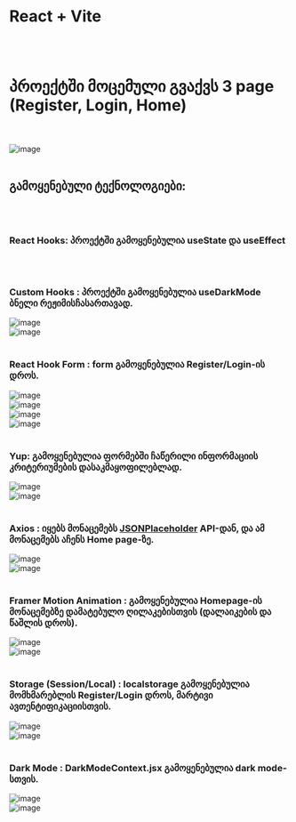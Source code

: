 # React + Vite
<br><br>
# პროექტში მოცემული გვაქვს 3 page (Register, Login, Home)
<br><br>
![image](https://github.com/ninokhardziani/react-fin/assets/133757408/0b53d28e-7066-4c6f-8cd7-5743129ca654)
<br><br>
## გამოყენებული ტექნოლოგიები:
<br><br>

### React Hooks: პროექტში გამოყენებულია useState და useEffect
<br><br>
### Custom Hooks : პროექტში გამოყენებულია useDarkMode ბნელი რეჟიმისჩასართავად.<br>
![image](https://github.com/ninokhardziani/react-fin/assets/133757408/623035ae-9229-412a-9970-cf815ce31256)<br>
![image](https://github.com/ninokhardziani/react-fin/assets/133757408/99568a71-4ffb-4f40-aa6d-d4349eec6408)
<br><br>
### React Hook Form : form გამოყენებულია Register/Login-ის დროს.<br>
![image](https://github.com/ninokhardziani/react-fin/assets/133757408/e038dce1-b20a-482f-a006-3b99aa5018a2)<br>
![image](https://github.com/ninokhardziani/react-fin/assets/133757408/72411c0c-708d-4901-8639-a6141288170f)<br>
![image](https://github.com/ninokhardziani/react-fin/assets/133757408/08f65e38-f8b2-437e-9497-2c96ed310826)<br>
![image](https://github.com/ninokhardziani/react-fin/assets/133757408/91eedc82-7618-4248-a2ee-4503eadd6812)
<br><br>
### Yup: გამოყენებულია ფორმებში ჩაწერილი ინფორმაციის კრიტერიუმების დასაკმაყოფილებლად.<br>
![image](https://github.com/ninokhardziani/react-fin/assets/133757408/01a1f501-4c40-4d8e-9bbe-110047d08095)<br>
![image](https://github.com/ninokhardziani/react-fin/assets/133757408/7ae7f8ba-ff68-43e7-92ee-5de96554ef71)
<br><br>
### Axios : იყებს მონაცემებს [JSONPlaceholder](https://jsonplaceholder.typicode.com/) API-დან, და ამ მონაცემებს აჩენს Home page-ზე.<br>
![image](https://github.com/ninokhardziani/react-fin/assets/133757408/d64232cb-aa1b-4b1c-9c8c-688cdb305d08)<br>
![image](https://github.com/ninokhardziani/react-fin/assets/133757408/1ffb4adb-d390-4931-8828-b40bb72d30bc)
<br><br>
### Framer Motion Animation : გამოყენებულია Homepage-ის მონაცემებზე დამატებულო ღილაკებისთვის (დალაიკების და წაშლის დროს).<br>
![image](https://github.com/ninokhardziani/react-fin/assets/133757408/7e97099c-51f1-4eaa-a20f-897087da74c6)<br>
![image](https://github.com/ninokhardziani/react-fin/assets/133757408/e0153f11-395d-43ad-8413-10438e8359fc)
<br><br>
### Storage (Session/Local) : localstorage გამოყენებულია მომხმარებლის Register/Login დროს, მარტივი ავთენტიფიკაციისთვის.<br>
![image](https://github.com/ninokhardziani/react-fin/assets/133757408/e1b6cea1-da8c-480c-bbd7-d0586fb5b622)<br>
![image](https://github.com/ninokhardziani/react-fin/assets/133757408/5580bece-ec47-4474-aed7-31e587a48b55)
<br><br>
### Dark Mode : DarkModeContext.jsx გამოყენებულია dark mode-სთვის.<br>
![image](https://github.com/ninokhardziani/react-fin/assets/133757408/90771c73-9a3e-49b6-8d89-625a63e7de65)<br>
![image](https://github.com/ninokhardziani/react-fin/assets/133757408/46fa7150-6681-4cfe-ac55-0f4398f73880) 
 
